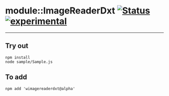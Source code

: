 
# module::ImageReaderDxt  [![Status](https://github.com/Wandalen/wImageReaderDxt/workflows/Test/badge.svg)](https://github.com/Wandalen/wImageReaderDxt/actions?query=workflow%3ATest) [![experimental](https://img.shields.io/badge/stability-experimental-orange.svg)](https://github.com/emersion/stability-badges#experimental)

___

## Try out
```
npm install
node sample/Sample.js
```

## To add
```
npm add 'wimagereaderdxt@alpha'
```

